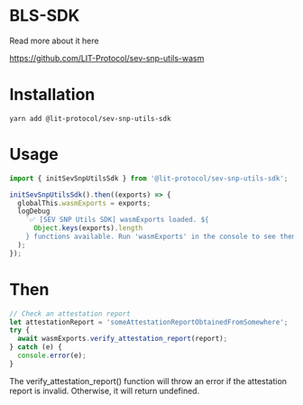 # BLS-SDK

Read more about it here

https://github.com/LIT-Protocol/sev-snp-utils-wasm

# Installation

```
yarn add @lit-protocol/sev-snp-utils-sdk
```

# Usage

```js
import { initSevSnpUtilsSdk } from '@lit-protocol/sev-snp-utils-sdk';

initSevSnpUtilsSdk().then((exports) => {
  globalThis.wasmExports = exports;
  logDebug
    `✅ [SEV SNP Utils SDK] wasmExports loaded. ${
      Object.keys(exports).length
    } functions available. Run 'wasmExports' in the console to see them.`
  );
});
```

# Then

```js
// Check an attestation report
let attestationReport = 'someAttestationReportObtainedFromSomewhere';
try {
  await wasmExports.verify_attestation_report(report);
} catch (e) {
  console.error(e);
}
```

The verify_attestation_report() function will throw an error if the attestation report is invalid. Otherwise, it will return undefined.
